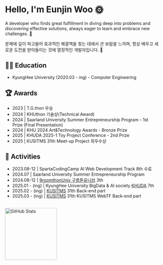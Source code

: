 <h1>Hello, I'm Eunjin Woo 🌞</h1>
<p>
  A developer who finds great fulfillment in diving deep into problems 
  and discovering effective solutions, always eager to learn and embrace new challenges. 🙂
</p>
<p>
  문제에 깊이 파고들어 효과적인 해결책을 찾는 데에서 큰 보람을 느끼며, 
  항상 배우고 새로운 도전을 받아들이는 것에 열정적인 개발자입니다. 🙂
</p>

<h2>👩‍🏫 Education</h2>
  <ul>
    <li>KyungHee University (2020.03 - ing) - Computer Engineering</li>
  </ul>

<h2>🏆 Awards</h2>
    <ul>
      <li>2023 | T.G.thon 우승</li>
      <li>2024 | KHUthon 기술상(Technical Award)</li>
      <li>2024 | Saarland University Summer Entrepreneurship Program - 1st Prize (Final Presentation)</li>
      <li>2024 | KHU 2024 Art&Technology Awards - Bronze Prize </li>
      <li>2025 | KHUDA 2025-1 Toy Project Conference - 2nd Prize </li>
      <li>2025 | KUSITMS 31th Meet-up Project 최우수상 </li>
    </ul>

<h2>🤹 Activities</h2>
    <ul>
      <li>2023.08-12 | SpartaCodingCamp AI Web Development Track 8th 수료</li>
      <li>2024.07 | Saarland University Summer Entrepreneurship Program</li>
      <li>2024.08-12 | <a href="https://9oormthon.university/">9roomthonUniv 구름톤유니브</a> 3th</li>
      <li>2025.01 - (ing) | KyungHee University BigData & AI society <a href="https://www.instagram.com/khu_da.official/">KHUDA</a> 7th</li>
      <li>2025.02 - (ing) | <a href="https://www.kusitms.com/">KUSITMS</a> 31th Back-end part</li>
      <li>2025.03 - (ing) | <a href="https://www.kusitms.com/">KUSITMS</a> 31th KUSITMS WebTF Back-end part</li>
    </ul>

<!--
<div align="center">
  <img src="https://github-readme-activity-graph.vercel.app/graph?username=EunjinWoo&theme=react-dark&bg_color=20232a&hide_border=true&line=5bcdec&color=5bcdec" alt="GitHub Activity Graph" />
</div>
-->

<br>

<div style="display: flex; justify-content: space-between; align-items: center;">
  <img
    src="https://github-readme-stats.vercel.app/api?username=EunjinWoo&show_icons=true&locale=en&title_color=373534&text_color=373534"
    alt="GitHub Stats"
    style="height: 170px; object-fit: contain;"
  />
  <!--<img
    src="http://mazassumnida.wtf/api/v2/generate_badge?boj=booster"
    alt="Solved.ac Profile"
    style="height: 170px; object-fit: contain;"
  />-->
</div>
